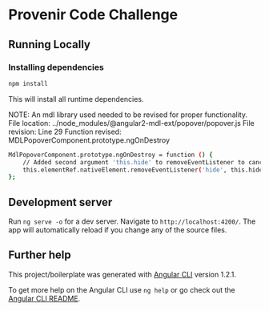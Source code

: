 # Provenir Code Challenge

## Running Locally

### Installing dependencies

```sh
npm install
```
This will install all runtime dependencies.

NOTE: An mdl library used needed to be revised for proper functionality.
File location: ../node_modules/@angular2-mdl-ext/popover/popover.js
File revision: Line 29
Function revised: MDLPopoverComponent.prototype.ngOnDestroy

```sh
MdlPopoverComponent.prototype.ngOnDestroy = function () {
    // Added second argument 'this.hide' to removeEventListener to cancel browser error on deletion
    this.elementRef.nativeElement.removeEventListener('hide', this.hide);
};
```

## Development server

Run `ng serve -o` for a dev server. Navigate to `http://localhost:4200/`. The app will automatically reload if you change any of the source files.


## Further help

This project/boilerplate was generated with [Angular CLI](https://github.com/angular/angular-cli) version 1.2.1.

To get more help on the Angular CLI use `ng help` or go check out the [Angular CLI README](https://github.com/angular/angular-cli/blob/master/README.md).
